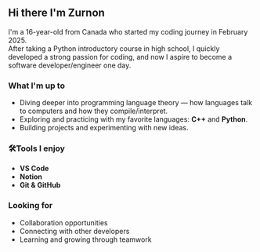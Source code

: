 ## Hi there I'm Zurnon  

I'm a 16-year-old from Canada who started my coding journey in February 2025.  
After taking a Python introductory course in high school, I quickly developed a strong passion for coding, and now I aspire to become a software developer/engineer one day.  

### What I'm up to
- Diving deeper into programming language theory — how languages talk to computers and how they compile/interpret.  
- Exploring and practicing with my favorite languages: **C++** and **Python**.  
- Building projects and experimenting with new ideas.  

### 🛠Tools I enjoy
- **VS Code**  
- **Notion**  
- **Git & GitHub**  

### Looking for
- Collaboration opportunities  
- Connecting with other developers  
- Learning and growing through teamwork  
